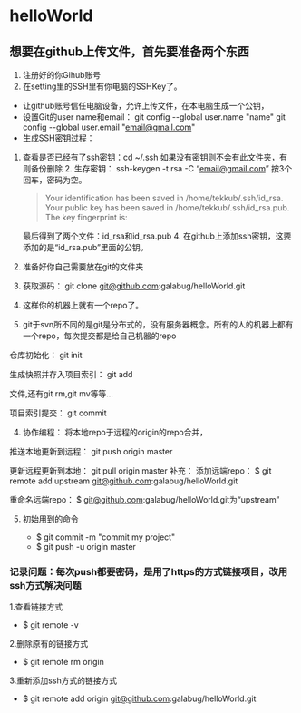 # helloWorld 
## 想要在github上传文件，首先要准备两个东西
1. 注册好的你Gihub账号
2. 在setting里的SSH里有你电脑的SSHKey了。
  - 让github账号信任电脑设备，允许上传文件，在本电脑生成一个公钥，
  - 设置Git的user name和email：
    git config --global user.name "name"
    git config --global user.email "email@gmail.com"
  - 生成SSH密钥过程：
  1.  查看是否已经有了ssh密钥：cd ~/.ssh
        如果没有密钥则不会有此文件夹，有则备份删除
    2.  生存密钥：
      ssh-keygen -t rsa -C “email@gmail.com”
      按3个回车，密码为空。

      >Your identification has been saved in /home/tekkub/.ssh/id_rsa.
      >Your public key has been saved in /home/tekkub/.ssh/id_rsa.pub.
      >The key fingerprint is:

      最后得到了两个文件：id_rsa和id_rsa.pub
    4. 在github上添加ssh密钥，这要添加的是“id_rsa.pub”里面的公钥。
3. 准备好你自己需要放在git的文件夹
1. 获取源码：
  git clone git@github.com:galabug/helloWorld.git

2. 这样你的机器上就有一个repo了。

3. git于svn所不同的是git是分布式的，没有服务器概念。所有的人的机器上都有一个repo，每次提交都是给自己机器的repo

  仓库初始化：
  git init

  生成快照并存入项目索引：
  git add

  文件,还有git rm,git mv等等…

  项目索引提交：
  git commit

4. 协作编程：
  将本地repo于远程的origin的repo合并，

  推送本地更新到远程：
  git push origin master

  更新远程更新到本地：
  git pull origin master
  补充：
  添加远端repo：
  $ git remote add upstream git@github.com:galabug/helloWorld.git

  重命名远端repo：
  $ git@github.com:galabug/helloWorld.git为“upstream”


5. 初始用到的命令

   - $ git commit -m "commit my project"
   - $ git push -u origin master

  ### 记录问题：每次push都要密码，是用了https的方式链接项目，改用ssh方式解决问题

  1.查看链接方式
   - $ git remote -v

  2.删除原有的链接方式
   - $ git remote rm origin

  3.重新添加ssh方式的链接方式
   - $ git remote add origin git@github.com:galabug/helloWorld.git